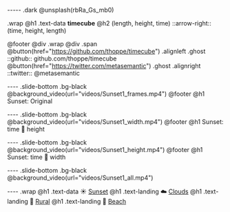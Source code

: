 ----- .dark
@unsplash(rbRa_Gs_mb0) 

.wrap
 @h1 .text-data **timecube**
 @h2 (length, height, time) ::arrow-right:: (time, height, length)


@footer
 @div .wrap @div .span
  @button(href="https://github.com/thoppe/timecube") .alignleft .ghost
   ::github:: github.com/thoppe/timecube
  @button(href="https://twitter.com/metasemantic") .ghost .alignright
   ::twitter:: @metasemantic 

---- .slide-bottom .bg-black
@background_video(url="videos/Sunset1_frames.mp4")
@footer @h1 Sunset: Original 

---- .slide-bottom .bg-black
@background_video(url="videos/Sunset1_width.mp4")
@footer @h1 Sunset: time :twisted_rightwards_arrows: height

---- .slide-bottom .bg-black
@background_video(url="videos/Sunset1_height.mp4")
@footer @h1 Sunset: time :twisted_rightwards_arrows: width

---- .slide-bottom .bg-black
@background_video(url="videos/Sunset1_all.mp4")

---- .wrap
@h1 .text-data :sunny: [Sunset](sunset.html)
@h1 .text-landing :cloud: [Clouds](clouds.html)
@h1 .text-landing :leaves: [Rural](rural.html)
@h1 .text-landing :ocean: [Beach](beach.html)
